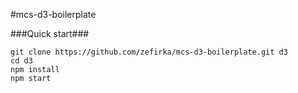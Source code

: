 #mcs-d3-boilerplate

###Quick start###
```
git clone https://github.com/zefirka/mcs-d3-boilerplate.git d3
cd d3
npm install
npm start
```

